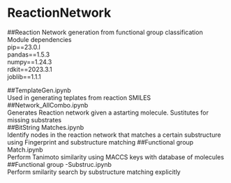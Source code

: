 # ReactionNetwork 
##Reaction Network generation from functional group classification <br />
Module dependencies <br />
pip==23.0.l<br />
pandas==1.5.3<br />
numpy==1.24.3<br />
rdkit==2023.3.1<br />
joblib==1.1.1 <br />

##TemplateGen.ipynb <br />
Used in generating teplates from reaction SMILES <br />
##Network_AllCombo.ipynb <br />
Generates Reaction network given a astarting molecule. Sustitutes for missing substrates <br />
##BitString Matches.ipynb <br />
Identify nodes in the reaction network that matches a certain substructure using Fingerprint and substructure matching
##Functional group Match.ipynb <br />
Perform Tanimoto similarity using MACCS keys with database of molecules <br />
##Functional group -Substruc.ipynb <br />
Perform smilarity search by substructure matching explicitly



